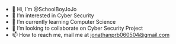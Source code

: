 - 👋 Hi, I’m @SchoolBoyJoJo
- 👀 I’m interested in Cyber Security
- 🌱 I’m currently learning Computer Science
- 💞️ I’m looking to collaborate on Cyber Security Project
- 📫 How to reach me, mail me at jonathanprb060504@gmail.com

<!---
SchoolBoyJoJo/SchoolBoyJoJo is a ✨ special ✨ repository because its `README.md` (this file) appears on your GitHub profile.
You can click the Preview link to take a look at your changes.
--->
